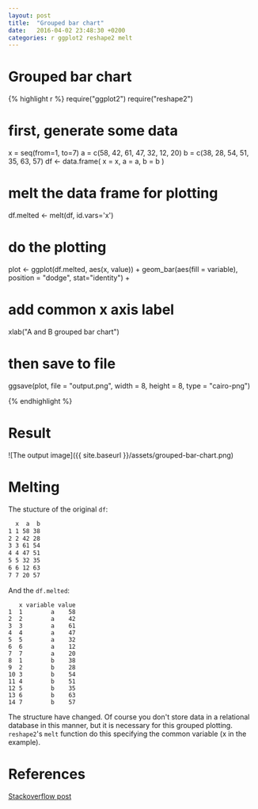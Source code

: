 ```yaml
---
layout: post
title:  "Grouped bar chart"
date:   2016-04-02 23:48:30 +0200
categories: r ggplot2 reshape2 melt
---
```


# Grouped bar chart

{% highlight r %}
require("ggplot2")
require("reshape2")

# first, generate some data
x = seq(from=1, to=7)
a = c(58, 42, 61, 47, 32, 12, 20)
b = c(38, 28, 54, 51, 35, 63, 57)
df <- data.frame(
    x = x,
    a = a,
    b = b
)

# melt the data frame for plotting
df.melted <- melt(df, id.vars='x')

# do the plotting
plot <- ggplot(df.melted, aes(x, value)) + 
geom_bar(aes(fill = variable), position = "dodge", stat="identity") + 
# add common x axis label
xlab("A and B grouped bar chart")

# then save to file
ggsave(plot, file = "output.png", width = 8, height = 8, type = "cairo-png")

{% endhighlight %}

# Result

![The output image]({{ site.baseurl }}/assets/grouped-bar-chart.png)

# Melting

The stucture of the original `df`:

```` html
  x  a  b
1 1 58 38
2 2 42 28
3 3 61 54
4 4 47 51
5 5 32 35
6 6 12 63
7 7 20 57

````

And the `df.melted`:

````
   x variable value
1  1        a    58
2  2        a    42
3  3        a    61
4  4        a    47
5  5        a    32
6  6        a    12
7  7        a    20
8  1        b    38
9  2        b    28
10 3        b    54
11 4        b    51
12 5        b    35
13 6        b    63
14 7        b    57

````

The structure have changed. Of course you don't store data in a relational database in this manner, but it is necessary for this grouped plotting. `reshape2`'s `melt` function do this specifying the common variable (x in the example).

# References
[Stackoverflow post][stackof]

[stackof]: http://stackoverflow.com/a/18162330/4737417
